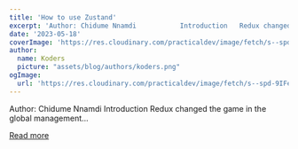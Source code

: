 ```yaml
---
title: 'How to use Zustand'
excerpt: 'Author: Chidume Nnamdi           Introduction   Redux changed the game in the global management...'
date: '2023-05-18'
coverImage: 'https://res.cloudinary.com/practicaldev/image/fetch/s--spd-9IFe--/c_imagga_scale,f_auto,fl_progressive,h_420,q_auto,w_1000/https://dev-to-uploads.s3.amazonaws.com/uploads/articles/glq5z6ok22ihybebap9e.png'
author:
  name: Koders
  picture: "assets/blog/authors/koders.png"
ogImage:
  url: 'https://res.cloudinary.com/practicaldev/image/fetch/s--spd-9IFe--/c_imagga_scale,f_auto,fl_progressive,h_420,q_auto,w_1000/https://dev-to-uploads.s3.amazonaws.com/uploads/articles/glq5z6ok22ihybebap9e.png'
---
```


Author: Chidume Nnamdi           Introduction   Redux changed the game in the global management...

[Read more](https://dev.to/refine/how-to-use-zustand-3okc)
